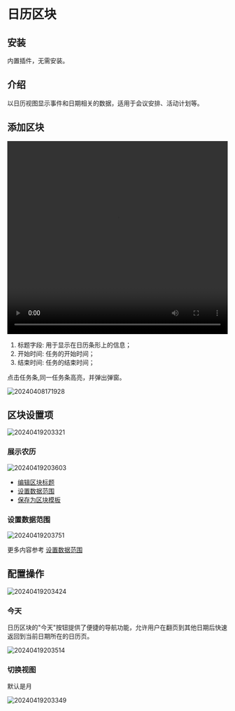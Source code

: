 # 日历区块

<PluginInfo name="block-calendar"></PluginInfo>

## 安装

内置插件，无需安装。
## 介绍

以日历视图显示事件和日期相关的数据，适用于会议安排、活动计划等。

## 添加区块

<video width="100%" height="440" controls>
      <source src="https://nocobase-docs.oss-cn-beijing.aliyuncs.com/20240419201640.mp4" type="video/mp4">
</video>

1. 标题字段: 用于显示在日历条形上的信息；
2. 开始时间: 任务的开始时间；
3. 结束时间: 任务的结束时间；

点击任务条,同一任务条高亮，并弹出弹窗。

![20240408171928](https://nocobase-docs.oss-cn-beijing.aliyuncs.com/20240408171928.png)

## 区块设置项


![20240419203321](https://nocobase-docs.oss-cn-beijing.aliyuncs.com/20240419203321.png)

### 展示农历

![20240419203603](https://nocobase-docs.oss-cn-beijing.aliyuncs.com/20240419203603.png)

- [编辑区块标题](/handbook/ui/blocks/block-settings/block-title)
- [设置数据范围](/handbook/ui/blocks/block-settings/data-scope)
- [保存为区块模板](/handbook/ui/blocks/block-settings/block-template)
### 设置数据范围

![20240419203751](https://nocobase-docs.oss-cn-beijing.aliyuncs.com/20240419203751.png)

更多内容参考 [设置数据范围](/handbook/ui/blocks/block-settings/data-scope)

## 配置操作

![20240419203424](https://nocobase-docs.oss-cn-beijing.aliyuncs.com/20240419203424.png)

### 今天

日历区块的"今天"按钮提供了便捷的导航功能，允许用户在翻页到其他日期后快速返回到当前日期所在的日历页。

![20240419203514](https://nocobase-docs.oss-cn-beijing.aliyuncs.com/20240419203514.png)

### 切换视图

默认是月

![20240419203349](https://nocobase-docs.oss-cn-beijing.aliyuncs.com/20240419203349.png)
